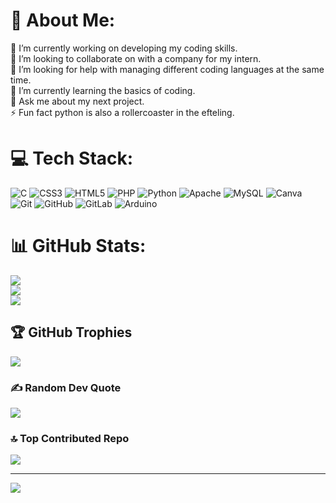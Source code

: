 # 💫 About Me:
🔭 I’m currently working on developing my coding skills.<br>👯 I’m looking to collaborate on with a company for my intern.<br>🤝 I’m looking for help with managing different coding languages at the same time.<br>🌱 I’m currently learning the basics of coding.<br>💬 Ask me about my next project.<br>⚡ Fun fact python is also a rollercoaster in the efteling.


# 💻 Tech Stack:
![C](https://img.shields.io/badge/c-%2300599C.svg?style=flat&logo=c&logoColor=white) ![CSS3](https://img.shields.io/badge/css3-%231572B6.svg?style=flat&logo=css3&logoColor=white) ![HTML5](https://img.shields.io/badge/html5-%23E34F26.svg?style=flat&logo=html5&logoColor=white) ![PHP](https://img.shields.io/badge/php-%23777BB4.svg?style=flat&logo=php&logoColor=white) ![Python](https://img.shields.io/badge/python-3670A0?style=flat&logo=python&logoColor=ffdd54) ![Apache](https://img.shields.io/badge/apache-%23D42029.svg?style=flat&logo=apache&logoColor=white) ![MySQL](https://img.shields.io/badge/mysql-4479A1.svg?style=flat&logo=mysql&logoColor=white) ![Canva](https://img.shields.io/badge/Canva-%2300C4CC.svg?style=flat&logo=Canva&logoColor=white) ![Git](https://img.shields.io/badge/git-%23F05033.svg?style=flat&logo=git&logoColor=white) ![GitHub](https://img.shields.io/badge/github-%23121011.svg?style=flat&logo=github&logoColor=white) ![GitLab](https://img.shields.io/badge/gitlab-%23181717.svg?style=flat&logo=gitlab&logoColor=white) ![Arduino](https://img.shields.io/badge/-Arduino-00979D?style=flat&logo=Arduino&logoColor=white)
# 📊 GitHub Stats:
![](https://github-readme-stats.vercel.app/api?username=RoboticPhoenix04&theme=dark&hide_border=false&include_all_commits=false&count_private=false)<br/>
![](https://nirzak-streak-stats.vercel.app/?user=RoboticPhoenix04&theme=dark&hide_border=false)<br/>
![](https://github-readme-stats.vercel.app/api/top-langs/?username=RoboticPhoenix04&theme=dark&hide_border=false&include_all_commits=false&count_private=false&layout=compact)

## 🏆 GitHub Trophies
![](https://github-profile-trophy.vercel.app/?username=RoboticPhoenix04&theme=synthwave&no-frame=false&no-bg=true&margin-w=4)

### ✍️ Random Dev Quote
![](https://quotes-github-readme.vercel.app/api?type=horizontal&theme=radical)

### 🔝 Top Contributed Repo
![](https://github-contributor-stats.vercel.app/api?username=RoboticPhoenix04&limit=5&theme=dark&combine_all_yearly_contributions=true)

---
[![](https://visitcount.itsvg.in/api?id=RoboticPhoenix04&icon=0&color=0)](https://visitcount.itsvg.in)

<!-- Proudly created with GPRM ( https://gprm.itsvg.in ) -->
